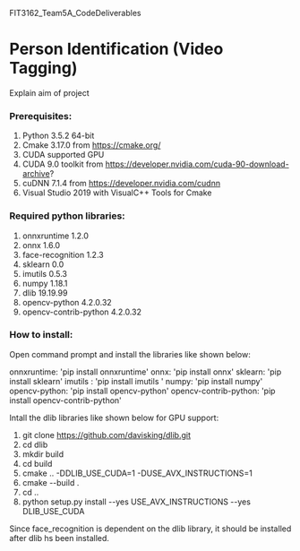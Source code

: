 FIT3162_Team5A_CodeDeliverables

# **Person Identification (Video Tagging)**

Explain aim of project

### **Prerequisites:**

1. Python 3.5.2 64-bit
2. Cmake 3.17.0 from https://cmake.org/
3. CUDA supported GPU 
4. CUDA 9.0 toolkit from https://developer.nvidia.com/cuda-90-download-archive?
5. cuDNN 7.1.4 from https://developer.nvidia.com/cudnn
6. Visual Studio 2019 with VisualC++ Tools for Cmake

### **Required python libraries:**

1. onnxruntime 1.2.0	
2. onnx 1.6.0
3. face-recognition 1.2.3	
4. sklearn 0.0
5. imutils 0.5.3	
6. numpy 1.18.1
7. dlib	19.19.99
8. opencv-python 4.2.0.32
9. opencv-contrib-python 4.2.0.32


### **How to install:**

Open command prompt and install the libraries like shown below:

onnxruntime: 'pip install onnxruntime'
onnx: 'pip install onnx'
sklearn: 'pip install sklearn'
imutils : 'pip install imutils '
numpy: 'pip install numpy'
opencv-python: 'pip install opencv-python'
opencv-contrib-python: 'pip install opencv-contrib-python'

Intall the dlib libraries like shown below for GPU support:

1. git clone https://github.com/davisking/dlib.git
2. cd dlib
3. mkdir build
4. cd build
5. cmake .. -DDLIB_USE_CUDA=1 -DUSE_AVX_INSTRUCTIONS=1
6. cmake --build .
7. cd ..
8. python setup.py install --yes USE_AVX_INSTRUCTIONS --yes DLIB_USE_CUDA

Since face_recognition is dependent on the dlib library, it should be installed after dlib hs been installed.



